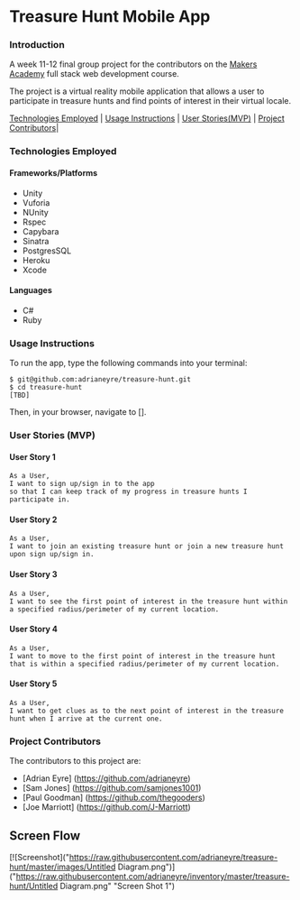 # Treasure Hunt Mobile App

### Introduction

A week 11-12 final group project for the contributors on the [Makers Academy](http://www.makersacademy.com) full stack web development course.

The project is a virtual reality mobile application that allows a user to participate in treasure hunts and find points of interest in their virtual locale.

[Technologies Employed](#technologies-employed) | [Usage Instructions](#usage-instructions) | [User Stories(MVP)](#user-stories) | [Project Contributors](#project-contributors)|

### Technologies Employed

#### Frameworks/Platforms

* Unity
* Vuforia
* NUnity
* Rspec
* Capybara
* Sinatra
* PostgresSQL
* Heroku
* Xcode

#### Languages

* C#
* Ruby

### Usage Instructions

To run the app, type the following commands into your terminal:

```
$ git@github.com:adrianeyre/treasure-hunt.git
$ cd treasure-hunt
[TBD]
```

Then, in your browser, navigate to [].

### User Stories (MVP)

#### User Story 1
```
As a User,
I want to sign up/sign in to the app
so that I can keep track of my progress in treasure hunts I participate in.
```

#### User Story 2
```
As a User,
I want to join an existing treasure hunt or join a new treasure hunt upon sign up/sign in.
```
#### User Story 3
```
As a User,
I want to see the first point of interest in the treasure hunt within a specified radius/perimeter of my current location.
```

#### User Story 4
```
As a User,
I want to move to the first point of interest in the treasure hunt that is within a specified radius/perimeter of my current location.
```


#### User Story 5
```
As a User,
I want to get clues as to the next point of interest in the treasure hunt when I arrive at the current one.
```


### Project Contributors

The contributors to this project are:

* [Adrian Eyre] (https://github.com/adrianeyre)
* [Sam Jones] (https://github.com/samjones1001)
* [Paul Goodman] (https://github.com/thegooders)
* [Joe Marriott] (https://github.com/J-Marriott)

## <a name="flow">Screen Flow</a>
[![Screenshot]("https://raw.githubusercontent.com/adrianeyre/treasure-hunt/master/images/Untitled Diagram.png")]("https://raw.githubusercontent.com/adrianeyre/inventory/master/treasure-hunt/Untitled Diagram.png" "Screen Shot 1")
